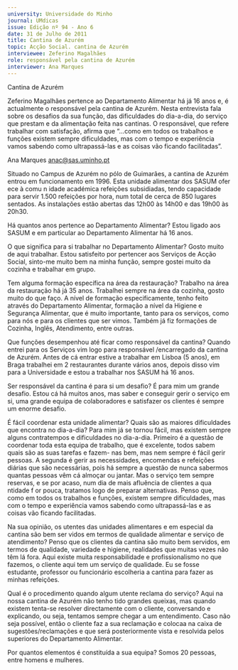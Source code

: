 ```yaml
---
university: Universidade do Minho
journal: UMdicas
issue: Edição nº 94 - Ano 6
date: 31 de Julho de 2011
title: Cantina de Azurém
topic: Acção Social. cantina de Azurém
interviewee: Zeferino Magalhães
role: responsável pela cantina de Azurém
interviewer: Ana Marques
---
```




Cantina de Azurém


Zeferino Magalhães pertence ao Departamento
Alimentar há já 16 anos e, é actualmente o
responsável pela cantina de Azurém. Nesta
entrevista fala sobre os desafios da sua função, das
dificuldades do dia-a-dia, do serviço que prestam e
da alimentação feita nas cantinas. O responsável,
que refere trabalhar com satisfação, afirma que
“…como em todos os trabalhos e funções existem
sempre dificuldades, mas com o tempo e
experiência vamos sabendo como ultrapassá-las e
as coisas vão ficando facilitadas”.


Ana Marques
anac@sas.uminho.pt


Situado no Campus de Azurém
no pólo de Guimarães, a
cantina de Azurém entrou em
funcionamento em 1996. Esta
unidade alimentar dos SASUM
ofer ece à comu n idade
académica refeições
subsidiadas, tendo capacidade
para servir 1.500 refeições por
hora, num total de cerca de 850
lugares sentados. As
instalações estão abertas das
12h00 às 14h00 e das 19h00
às 20h30.


Há quantos anos pertence ao
Departamento Alimentar?
Estou ligado aos SASUM e em
particular ao Departamento
Alimentar há 16 anos.


O que significa para si
trabalhar no Departamento
Alimentar?
Gosto muito de aqui trabalhar.
Estou satisfeito por pertencer
aos Serviços de Acção Social,
sinto-me muito bem na minha
função, sempre gostei muito
da cozinha e trabalhar em
grupo.


Tem alguma formação
específica na área da
restauração?
Trabalho na área da 
restauração há já 35 anos.
Trabalhei sempre na área da
cozinha, gosto muito do que
faço. A nível de formação
especificamente, tenho feito
através do Departamento
Alimentar, formação a nível da
Higiene e Segurança Alimentar,
que é muito importante, tanto
para os serviços, como para
nós e para os clientes que
ser vimos. Também já fiz
formações de Cozinha, Inglês,
Atendimento, entre outras.


Que funções desempenhou
até ficar como responsável da
cantina?
Quando entrei para os Serviços
vim logo para responsável
/encarregado da cantina de
Azurém. Antes de cá entrar
estive a trabalhar em Lisboa (5
anos), em Braga trabalhei em 2
restaurantes durante vários
anos, depois disso vim para a
Universidade e estou a
trabalhar nos SASUM há 16
anos.


Ser responsável da cantina é
para si um desafio?
É para mim um grande desafio.
Estou cá há muitos anos, mas
saber e conseguir gerir o
serviço em si, uma grande
equipa de colaboradores e
satisfazer os clientes é sempre
um enorme desafio.


É fácil coordenar esta unidade
alimentar? Quais são as
maiores dificuldades que
encontra no dia-a-dia?
Para mim já se tornou fácil,
mas existem sempre alguns
contratempos e dificuldades
no dia-a-dia. Primeiro é a
questão de coordenar toda
esta equipa de trabalho, que é
excelente, todos sabem quais
são as suas tarefas e fazem-
nas bem, mas nem sempre é
fácil gerir pessoas. A segunda é
gerir as necessidades,
encomendas e refeições
diárias que são necessárias,
pois há sempre a questão de
nunca sabermos quantas
pessoas vêm cá almoçar ou
jantar. Mas o serviço tem
sempre reservas, e se por
acaso, num dia de mais
afluência de clientes a
qua ntidade f or pouca,
tratamos logo de preparar
alternativas. Penso que, como
em todos os trabalhos e
funções, existem sempre
dificuldades, mas com o tempo
e experiência vamos sabendo
como ultrapassá-las e as
coisas vão ficando facilitadas.


Na sua opinião, os utentes das
unidades alimentares e em
especial da cantina são bem
ser vidos em termos de
qualidade alimentar e serviço
de atendimento?
Penso que os clientes da
cantina são muito bem 
servidos, em termos de
qualidade, variedade e higiene,
realidades que muitas vezes
não têm lá fora. Aqui existe
muita responsabilidade e
profissionalismo no que
fazemos, o cliente aqui tem um
serviço de qualidade. Eu se
fosse estudante, professor ou
funcionário escolheria a
cantina para fazer as minhas
refeições.


Qual é o procedimento quando
algum utente reclama do
serviço?
Aqui na nossa cantina de
Azurém não tenho tido
grandes queixas, mas quando
existem tenta-se resolver
directamente com o cliente,
conversando e explicando, ou
seja, tentamos sempre chegar
a um entendimento. Caso não
seja possível, então o cliente
faz a sua reclamação e colocaa
na caixa de
sugestões/reclamações e que
será posteriormente vista e
resolvida pelos superiores do
Departamento Alimentar.


Por quantos elementos é
constituída a sua equipa?
Somos 20 pessoas, entre
homens e mulheres.